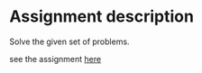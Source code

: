 # Assignment description

Solve the given set of problems.

see the assignment [here](/Assignment.pdf)
